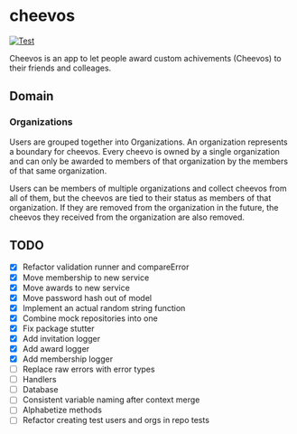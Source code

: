 # cheevos

[![Test](https://github.com/haleyrc/cheevos/actions/workflows/go.yml/badge.svg)](https://github.com/haleyrc/cheevos/actions/workflows/go.yml)

Cheevos is an app to let people award custom achivements (Cheevos) to their
friends and colleages.

## Domain

### Organizations

Users are grouped together into Organizations. An organization represents a
boundary for cheevos. Every cheevo is owned by a single organization and can
only be awarded to members of that organization by the members of that same
organization.

Users can be members of multiple organizations and collect cheevos from all
of them, but the cheevos are tied to their status as members of that
organization. If they are removed from the organization in the future, the
cheevos they received from the organization are also removed.

## TODO

- [X] Refactor validation runner and compareError
- [X] Move membership to new service
- [X] Move awards to new service
- [X] Move password hash out of model
- [X] Implement an actual random string function
- [X] Combine mock repositories into one
- [X] Fix package stutter
- [X] Add invitation logger
- [X] Add award logger
- [X] Add membership logger
- [ ] Replace raw errors with error types
- [ ] Handlers
- [ ] Database
- [ ] Consistent variable naming after context merge
- [ ] Alphabetize methods
- [ ] Refactor creating test users and orgs in repo tests
